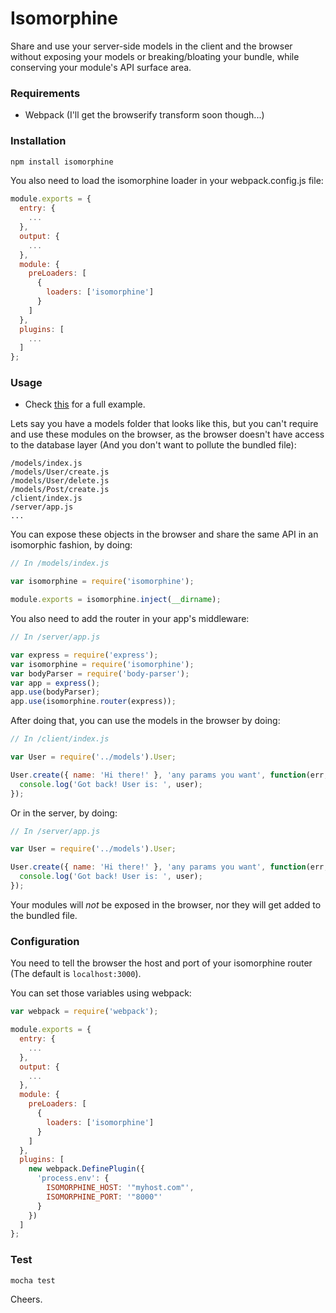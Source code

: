 # Isomorphine

Share and use your server-side models in the client and the browser without exposing
your models or breaking/bloating your bundle, while conserving your module's API surface area.

### Requirements
- Webpack (I'll get the browserify transform soon though...)

### Installation

```bash
npm install isomorphine
```

You also need to load the isomorphine loader in your webpack.config.js file:

```js
module.exports = {
  entry: {
    ...
  },
  output: {
    ...
  },
  module: {
    preLoaders: [
      {
        loaders: ['isomorphine']
      }
    ]
  },
  plugins: [
    ...
  ]
};
```


### Usage

* Check [this](https://github.com/d-oliveros/isomorphine/tree/master/examples/basic) for a full example.

Lets say you have a models folder that looks like this, but you can't require and
use these modules on the browser, as the browser doesn't have access to the database
layer (And you don't want to pollute the bundled file):

```
/models/index.js
/models/User/create.js
/models/User/delete.js
/models/Post/create.js
/client/index.js
/server/app.js
...
```

You can expose these objects in the browser and share the same API in an
isomorphic fashion, by doing:


```js
// In /models/index.js

var isomorphine = require('isomorphine');

module.exports = isomorphine.inject(__dirname);
```

You also need to add the router in your app's middleware:

```js
// In /server/app.js

var express = require('express');
var isomorphine = require('isomorphine');
var bodyParser = require('body-parser');
var app = express();
app.use(bodyParser);
app.use(isomorphine.router(express));
```

After doing that, you can use the models in the browser by doing:
```js
// In /client/index.js

var User = require('../models').User;

User.create({ name: 'Hi there!' }, 'any params you want', function(err, user, anotherFetchedServersideVal) {
  console.log('Got back! User is: ', user);
});
```

Or in the server, by doing:
```js
// In /server/app.js

var User = require('../models').User;

User.create({ name: 'Hi there!' }, 'any params you want', function(err, user, anotherFetchedServersideVal) {
  console.log('Got back! User is: ', user);
});
```

Your modules will _not_ be exposed in the browser, nor they will get added to the bundled file.


### Configuration

You need to tell the browser the host and port of your isomorphine router (The default is `localhost:3000`).

You can set those variables using webpack:

```js
var webpack = require('webpack');

module.exports = {
  entry: {
    ...
  },
  output: {
    ...
  },
  module: {
    preLoaders: [
      {
        loaders: ['isomorphine']
      }
    ]
  },
  plugins: [
    new webpack.DefinePlugin({
      'process.env': {
        ISOMORPHINE_HOST: '"myhost.com"',
        ISOMORPHINE_PORT: '"8000"'
      }
    })
  ]
};
```


### Test

```bash
mocha test
```

Cheers.
